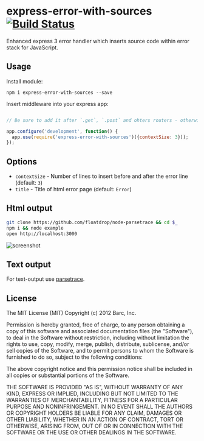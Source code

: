 # express-error-with-sources [![Build Status](https://travis-ci.org/floatdrop/express-error-with-sources.png?branch=master)](https://travis-ci.org/floatdrop/express-error-with-sources)

Enhanced express 3 error handler which inserts source code within error stack for
JavaScript.

## Usage

Install module:

`npm i express-error-with-sources --save`

Insert middleware into your express app:

```javascript

// Be sure to add it after `.get`, `.post` and ohters routers - otherwise error will be not intercepted

app.configure('development', function() {
  app.use(require('express-error-with-sources')({contextSize: 3}));
});
```

## Options

 * `contextSize` - Number of lines to insert before and after the error line (default: `3`)
 * `title` - Title of html error page (default: `Error`)

## Html output 

```bash
git clone https://github.com/floatdrop/node-parsetrace && cd $_
npm i && node example
open http://localhost:3000
```

![screenshot](https://github.com/floatdrop/express-error-with-sources/raw/master/img/screenshot.png)

## Text output

For text-output use [parsetrace](https://github.com/floatdrop/node-parsetrace).

## License

The MIT License (MIT) Copyright (c) 2012 Barc, Inc.

Permission is hereby granted, free of charge, to any person obtaining a copy of this software and associated documentation files (the "Software"), to deal in the Software without restriction, including without limitation the rights to use, copy, modify, merge, publish, distribute, sublicense, and/or sell copies of the Software, and to permit persons to whom the Software is furnished to do so, subject to the following conditions:

The above copyright notice and this permission notice shall be included in all copies or substantial portions of the Software.

THE SOFTWARE IS PROVIDED "AS IS", WITHOUT WARRANTY OF ANY KIND, EXPRESS OR IMPLIED, INCLUDING BUT NOT LIMITED TO THE WARRANTIES OF MERCHANTABILITY, FITNESS FOR A PARTICULAR PURPOSE AND NONINFRINGEMENT. IN NO EVENT SHALL THE AUTHORS OR COPYRIGHT HOLDERS BE LIABLE FOR ANY CLAIM, DAMAGES OR OTHER LIABILITY, WHETHER IN AN ACTION OF CONTRACT, TORT OR OTHERWISE, ARISING FROM, OUT OF OR IN CONNECTION WITH THE SOFTWARE OR THE USE OR OTHER DEALINGS IN THE SOFTWARE.


